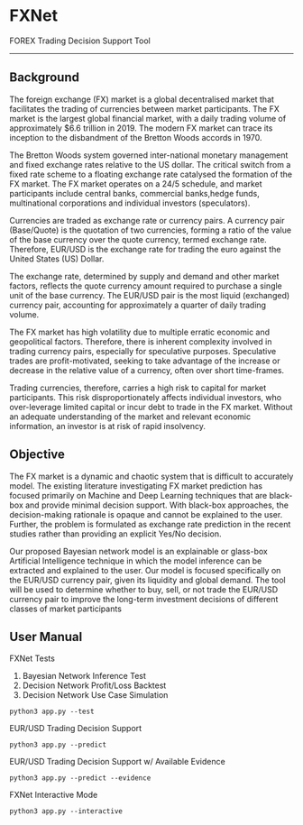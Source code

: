 # FXNet

FOREX Trading Decision Support Tool

<hr>

## Background

The foreign exchange (FX) market is a global decentralised market that facilitates the trading of currencies between
market participants. The FX market is the largest global financial market, with a daily trading volume of approximately
$6.6 trillion in 2019. The modern FX market can trace its inception to the disbandment of the Bretton Woods accords
in 1970. 

The Bretton Woods system governed inter-national monetary management and fixed exchange rates relative to the
US dollar. The critical switch from a fixed rate scheme to a floating exchange rate catalysed the formation of the FX
market. The FX market operates on a 24/5 schedule, and market participants include central banks, commercial banks,hedge
funds, multinational corporations and individual investors (speculators).

Currencies are traded as exchange rate or
currency pairs. A currency pair (Base/Quote) is the quotation of two currencies, forming a ratio of the value of the base
currency over the quote currency, termed exchange rate. Therefore, EUR/USD is the exchange rate for trading the euro
against the United States (US) Dollar. 

The exchange rate, determined by supply and demand and other market factors,
reflects the quote currency amount required to purchase a single unit of the base currency. The EUR/USD pair is the most
liquid (exchanged) currency pair, accounting for approximately a quarter of daily trading volume.

The FX market has high volatility due to multiple erratic economic and geopolitical factors. Therefore, there is inherent complexity
involved in trading currency pairs, especially for speculative purposes. Speculative trades are profit-motivated, seeking
to take advantage of the increase or decrease in the relative value of a currency, often over short time-frames. 

Trading
currencies, therefore, carries a high risk to capital for market participants. This risk disproportionately affects
individual investors, who over-leverage limited capital or incur debt to trade in the FX market. Without an adequate
understanding of the market and relevant economic information, an investor is at risk of rapid insolvency.

## Objective

The FX market is a dynamic and chaotic system that is difficult to accurately model. The existing literature investigating
FX market prediction has focused primarily on Machine and Deep Learning techniques that are black-box and provide minimal
decision support. With black-box approaches, the decision-making rationale is opaque and cannot be explained to the user.
Further, the problem is formulated as exchange rate prediction in the recent studies rather than providing an explicit
Yes/No decision. 

Our proposed Bayesian network model is an explainable or glass-box Artificial Intelligence
technique in which the model inference can be extracted and explained to the user. Our model is focused specifically on
the EUR/USD currency pair, given its liquidity and global demand. The tool will be used to determine whether to buy,
sell, or not trade the EUR/USD currency pair to improve the long-term investment decisions of different classes of market
participants

## User Manual

FXNet Tests
1. Bayesian Network Inference Test
1. Decision Network Profit/Loss Backtest
3. Decision Network Use Case Simulation
```
python3 app.py --test
```

EUR/USD Trading Decision Support
```
python3 app.py --predict
```

EUR/USD Trading Decision Support w/ Available Evidence
```
python3 app.py --predict --evidence
```

FXNet Interactive Mode
```
python3 app.py --interactive
```